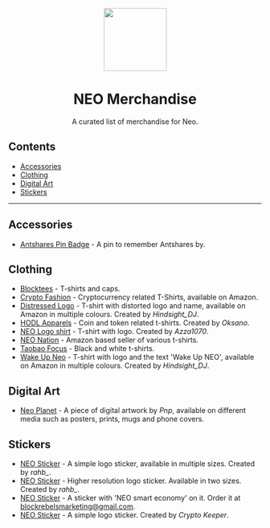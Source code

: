 <p align="center">
  <img 
    src="http://res.cloudinary.com/vidsy/image/upload/v1503160820/CoZ_Icon_DARKBLUE_200x178px_oq0gxm.png" 
    width="125px"
  >
</p>

<h1 align="center">NEO Merchandise</h1>

<p align="center">
  A curated list of merchandise for Neo.
</p>

## Contents

- [Accessories](#accessories)
- [Clothing](#clothing)
- [Digital Art](#digital-art)
- [Stickers](#stickers)

<!--
When listing a product, stick to the following guidelines:
* - [Product](https://link_here.com) - Short description of the product. Credits to designer if known.
* For layout help (markup), check out this link: https://github.com/adam-p/markdown-here/wiki/Markdown-Cheatsheet.
* When adding a product or category, please make sure to keep the list in that category in alphabetical order!
-->

---

## Accessories

- [Antshares Pin Badge](http://www.moderndayminer.com/product/antshares-pin-badge/) - A pin to remember Antshares by.


## Clothing

- [Blocktees](https://www.blocktees.store/collections/neo-smart-collection) - T-shirts and caps.
- [Crypto Fashion](https://www.amazon.com/s/ref=w_bl_sl_s_ap_web_7141123011?ie=UTF8&node=7141123011&field-brandtextbin=Crypto+Fashion) - Cryptocurrency related T-Shirts, available on Amazon.
- [Distressed Logo](https://www.amazon.com/dp/B076YYD3V9) - T-shirt with distorted logo and name, available on Amazon in multiple colours. Created by *Hindsight_DJ*.
- [HODL Apparels](https://www.redbubble.com/people/hecadothbelial?ref=artist_title_name) - Coin and token related t-shirts. Created by *Oksano*.
- [NEO Logo shirt](https://www.amazon.com/dp/B074Y6W1S1?th=1) - T-shirt with logo. Created by *Azza1070*.
- [NEO Nation](https://www.amazon.com/s/ref=w_bl_sl_s_ap_web_7141123011?ie=UTF8&node=7141123011&field-brandtextbin=NEO%20Nation) - Amazon based seller of various t-shirts.
- [Taobao Focus](https://shop.tbfocus.com/item.php?id=555009655617#3586596243203) - Black and white t-shirts.
- [Wake Up Neo](https://www.amazon.com/dp/B076YVLVLY?th=1) - T-shirt with logo and the text 'Wake Up NEO', available on Amazon in multiple colours. Created by *Hindsight_DJ*.


## Digital Art

- [Neo Planet](https://fineartamerica.com/featured/neo-planet-pnp.html) - A piece of digital artwork by *Pnp*, available on different media such as posters, prints, mugs and phone covers.


## Stickers

- [NEO Sticker](https://www.redbubble.com/people/tshirtdesign/works/27735886-neo-former-antshares-logo?p=sticker) - A simple logo sticker, available in multiple sizes. Created by *rahb_*.
- [NEO Sticker](https://www.redbubble.com/people/rahbwormlord/works/27799013-neo-smart-economy-hd-logo?p=sticker) - Higher resolution logo sticker. Available in two sizes. Created by *rahb_*.
- [NEO Sticker](http://imgur.com/iqvFNAw) - A sticker with 'NEO smart economy' on it. Order it at [blockrebelsmarketing@gmail.com](mailto:blockrebelsmarketing@gmail.com).
- [NEO Sticker](https://www.redbubble.com/people/with-care/works/27126848-neo?grid_pos=2&p=sticker&rbs=3fd9cbb7-0d6a-4a49-9ae5-a4943ccfcf7d&ref=shop_grid) - A simple logo sticker. Created by *Crypto Keeper*.
